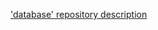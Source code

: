 ['database' repository description](https://github.com/thevenusproject-dev/database/blob/EN/ABOUT.md)
